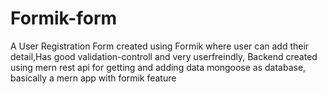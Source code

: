 # Formik-form
A User Registration Form created using Formik where user can add their detail,Has good validation-controll and very userfreindly,
Backend created using mern rest api for getting and adding data mongoose as database,
basically a mern app with formik feature
